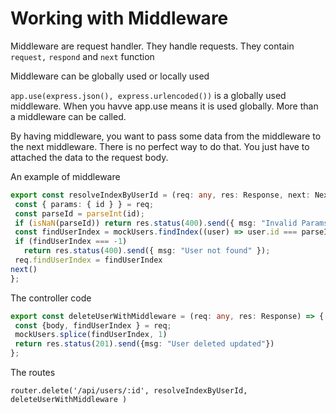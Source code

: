 # Working with Middleware

Middleware are request handler. They handle requests. They contain `request,` `respond` and `next` function  <br/>

Middleware can be globally used or locally used

`app.use(express.json(), express.urlencoded())` is a globally used middleware. When you havve app.use means it is used globally. More than a middleware can be called.   <br/>
 
 By having middleware, you want to pass some data from the middleware to the next middleware. There is no perfect way to do that. You just have to attached the data to the request body. <br/>

 An example of middleware

 ```middleware.ts
 export const resolveIndexByUserId = (req: any, res: Response, next: NextFunction ) => {
  const { params: { id } } = req;
  const parseId = parseInt(id);
  if (isNaN(parseId)) return res.status(400).send({ msg: "Invalid Params" });
  const findUserIndex = mockUsers.findIndex((user) => user.id === parseId);
  if (findUserIndex === -1)
    return res.status(400).send({ msg: "User not found" });
  req.findUserIndex = findUserIndex
 next()
};
 ```

 The controller code

 ```users.ts
 export const deleteUserWithMiddleware = (req: any, res: Response) => {
  const {body, findUserIndex } = req;
  mockUsers.splice(findUserIndex, 1)
  return res.status(201).send({msg: "User deleted updated"})
};
```

The routes

```
router.delete('/api/users/:id', resolveIndexByUserId, deleteUserWithMiddleware )
```



